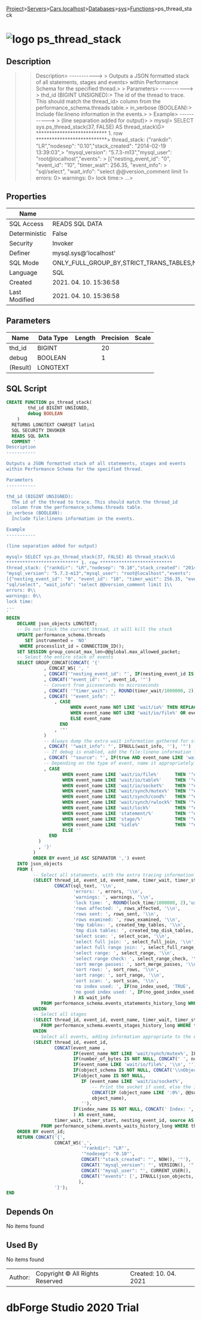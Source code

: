 [Project](../../../../../startpage.md)>[Servers](../../../../Servers.md)>[Cars.localhost](../../../Cars.localhost.md)>[Databases](../../Databases.md)>[sys](../sys.md)>[Functions](Functions.md)>ps_thread_stack


# ![logo](../../../../../Images/function64.svg) ps_thread_stack

## <a name="#Description"></a>Description
> > Description> -----------> > Outputs a JSON formatted stack of all statements, stages and events> within Performance Schema for the specified thread.> > Parameters> -----------> > thd_id (BIGINT UNSIGNED):>   The id of the thread to trace. This should match the thread_id>   column from the performance_schema.threads table.> in_verbose (BOOLEAN):>   Include file:lineno information in the events.> > Example> -----------> > (line separation added for output)> > mysql> SELECT sys.ps_thread_stack(37, FALSE) AS thread_stack\G> *************************** 1. row ***************************> thread_stack: {"rankdir": "LR","nodesep": "0.10","stack_created": "2014-02-19 13:39:03",> "mysql_version": "5.7.3-m13","mysql_user": "root@localhost","events": > [{"nesting_event_id": "0", "event_id": "10", "timer_wait": 256.35, "event_info": > "sql/select", "wait_info": "select @@version_comment limit 1\> errors: 0\> warnings: 0\> lock time:> ...> 
## <a name="#Properties"></a>Properties
|Name|Value|
|---|---|
|SQL Access|READS SQL DATA|
|Deterministic|False|
|Security|Invoker|
|Definer|mysql.sys@'localhost'|
|SQL Mode|ONLY_FULL_GROUP_BY,STRICT_TRANS_TABLES,NO_ZERO_IN_DATE,NO_ZERO_DATE,ERROR_FOR_DIVISION_BY_ZERO,NO_ENGINE_SUBSTITUTION|
|Language|SQL|
|Created|2021. 04. 10. 15:36:58|
|Last Modified|2021. 04. 10. 15:36:58|


## <a name="#Parameters"></a>Parameters
|Name|Data Type|Length|Precision|Scale|
|---|---|---|---|---|
|thd_id|BIGINT||20||
|debug|BOOLEAN||1||
|(Result)|LONGTEXT||||

## <a name="#SqlScript"></a>SQL Script
```SQL
CREATE FUNCTION ps_thread_stack(
        thd_id BIGINT UNSIGNED,
        debug BOOLEAN
    )
  RETURNS LONGTEXT CHARSET latin1
  SQL SECURITY INVOKER
  READS SQL DATA
  COMMENT '
Description
-----------

Outputs a JSON formatted stack of all statements, stages and events
within Performance Schema for the specified thread.

Parameters
-----------

thd_id (BIGINT UNSIGNED):
  The id of the thread to trace. This should match the thread_id
  column from the performance_schema.threads table.
in_verbose (BOOLEAN):
  Include file:lineno information in the events.

Example
-----------

(line separation added for output)

mysql> SELECT sys.ps_thread_stack(37, FALSE) AS thread_stack\\G
*************************** 1. row ***************************
thread_stack: {"rankdir": "LR","nodesep": "0.10","stack_created": "2014-02-19 13:39:03",
"mysql_version": "5.7.3-m13","mysql_user": "root@localhost","events": 
[{"nesting_event_id": "0", "event_id": "10", "timer_wait": 256.35, "event_info": 
"sql/select", "wait_info": "select @@version_comment limit 1\\
errors: 0\\
warnings: 0\\
lock time:
...
'
BEGIN
    DECLARE json_objects LONGTEXT;
    -- Do not track the current thread, it will kill the stack
    UPDATE performance_schema.threads
       SET instrumented = 'NO'
     WHERE processlist_id = CONNECTION_ID();
    SET SESSION group_concat_max_len=@@global.max_allowed_packet;
    -- Select the entire stack of events
    SELECT GROUP_CONCAT(CONCAT( '{'
              , CONCAT_WS( ', '
              , CONCAT('"nesting_event_id": "', IF(nesting_event_id IS NULL, '0', nesting_event_id), '"')
              , CONCAT('"event_id": "', event_id, '"')
              -- Convert from picoseconds to microseconds
              , CONCAT( '"timer_wait": ', ROUND(timer_wait/1000000, 2))  
              , CONCAT( '"event_info": "'
                  , CASE
                        WHEN event_name NOT LIKE 'wait/io%' THEN REPLACE(SUBSTRING_INDEX(event_name, '/', -2), '\\', '\\\\')
                        WHEN event_name NOT LIKE 'wait/io/file%' OR event_name NOT LIKE 'wait/io/socket%' THEN REPLACE(SUBSTRING_INDEX(event_name, '/', -4), '\\', '\\\\')
                        ELSE event_name
                    END
                  , '"'
              )
              -- Always dump the extra wait information gathered for statements
              , CONCAT( '"wait_info": "', IFNULL(wait_info, ''), '"')
              -- If debug is enabled, add the file:lineno information for waits
              , CONCAT( '"source": "', IF(true AND event_name LIKE 'wait%', IFNULL(wait_info, ''), ''), '"')
              -- Depending on the type of event, name it appropriately
              , CASE 
                     WHEN event_name LIKE 'wait/io/file%'      THEN '"event_type": "io/file"'
                     WHEN event_name LIKE 'wait/io/table%'     THEN '"event_type": "io/table"'
                     WHEN event_name LIKE 'wait/io/socket%'    THEN '"event_type": "io/socket"'
                     WHEN event_name LIKE 'wait/synch/mutex%'  THEN '"event_type": "synch/mutex"'
                     WHEN event_name LIKE 'wait/synch/cond%'   THEN '"event_type": "synch/cond"'
                     WHEN event_name LIKE 'wait/synch/rwlock%' THEN '"event_type": "synch/rwlock"'
                     WHEN event_name LIKE 'wait/lock%'         THEN '"event_type": "lock"'
                     WHEN event_name LIKE 'statement/%'        THEN '"event_type": "stmt"'
                     WHEN event_name LIKE 'stage/%'            THEN '"event_type": "stage"'
                     WHEN event_name LIKE '%idle%'             THEN '"event_type": "idle"'
                     ELSE '' 
                END                   
            )
            , '}'
          )
          ORDER BY event_id ASC SEPARATOR ',') event
    INTO json_objects
    FROM (
          -- Select all statements, with the extra tracing information available
          (SELECT thread_id, event_id, event_name, timer_wait, timer_start, nesting_event_id, 
                  CONCAT(sql_text, '\\n',
                         'errors: ', errors, '\\n',
                         'warnings: ', warnings, '\\n',
                         'lock time: ', ROUND(lock_time/1000000, 2),'us\\n',
                         'rows affected: ', rows_affected, '\\n',
                         'rows sent: ', rows_sent, '\\n',
                         'rows examined: ', rows_examined, '\\n',
                         'tmp tables: ', created_tmp_tables, '\\n',
                         'tmp disk tables: ', created_tmp_disk_tables, '\\n',
                         'select scan: ', select_scan, '\\n',
                         'select full join: ', select_full_join, '\\n',
                         'select full range join: ', select_full_range_join, '\\n',
                         'select range: ', select_range, '\\n',
                         'select range check: ', select_range_check, '\\n', 
                         'sort merge passes: ', sort_merge_passes, '\\n',
                         'sort rows: ', sort_rows, '\\n',
                         'sort range: ', sort_range, '\\n',
                         'sort scan: ', sort_scan, '\\n',
                         'no index used: ', IF(no_index_used, 'TRUE', 'FALSE'), '\\n',
                         'no good index used: ', IF(no_good_index_used, 'TRUE', 'FALSE'), '\\n'
                         ) AS wait_info
             FROM performance_schema.events_statements_history_long WHERE thread_id = thd_id)
          UNION 
          -- Select all stages
          (SELECT thread_id, event_id, event_name, timer_wait, timer_start, nesting_event_id, null AS wait_info
             FROM performance_schema.events_stages_history_long WHERE thread_id = thd_id) 
          UNION
          -- Select all events, adding information appropriate to the event
          (SELECT thread_id, event_id, 
                  CONCAT(event_name , 
                         IF(event_name NOT LIKE 'wait/synch/mutex%', IFNULL(CONCAT(' - ', operation), ''), ''), 
                         IF(number_of_bytes IS NOT NULL, CONCAT(' ', number_of_bytes, ' bytes'), ''),
                         IF(event_name LIKE 'wait/io/file%', '\\n', ''),
                         IF(object_schema IS NOT NULL, CONCAT('\\nObject: ', object_schema, '.'), ''), 
                         IF(object_name IS NOT NULL, 
                            IF (event_name LIKE 'wait/io/socket%',
                                -- Print the socket if used, else the IP:port as reported
                                CONCAT(IF (object_name LIKE ':0%', @@socket, object_name)),
                                object_name),
                            ''),
                         IF(index_name IS NOT NULL, CONCAT(' Index: ', index_name), ''),'\\n'
                         ) AS event_name,
                  timer_wait, timer_start, nesting_event_id, source AS wait_info
             FROM performance_schema.events_waits_history_long WHERE thread_id = thd_id)) events 
    ORDER BY event_id;
    RETURN CONCAT('{', 
                  CONCAT_WS(',', 
                            '"rankdir": "LR"',
                            '"nodesep": "0.10"',
                            CONCAT('"stack_created": "', NOW(), '"'),
                            CONCAT('"mysql_version": "', VERSION(), '"'),
                            CONCAT('"mysql_user": "', CURRENT_USER(), '"'),
                            CONCAT('"events": [', IFNULL(json_objects,''), ']')
                           ),
                  '}');
END
```

## <a name="#DependsOn"></a>Depends On
No items found

## <a name="#UsedBy"></a>Used By
No items found

||||
|---|---|---|
|Author: |Copyright © All Rights Reserved|Created: 10. 04. 2021|
# dbForge Studio 2020 Trial